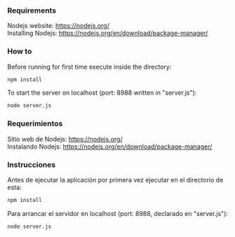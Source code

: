 ### Requirements

Nodejs website: https://nodejs.org/  
Installing Nodejs: https://nodejs.org/en/download/package-manager/

### How to

Before running for first time execute inside the directory:

```bash
npm install
```


To start the server on localhost (port: 8988 written in "server.js"):

```bash
node server.js
```

### Requerimientos

Sitio web de Nodejs: https://nodejs.org/  
Instalando Nodejs: https://nodejs.org/en/download/package-manager/

### Instrucciones

Antes de ejecutar la aplicación por primera vez ejecutar en el directorio de esta:

```bash
npm install
```


Para arrancar el servidor en localhost (port: 8988, declarado en "server.js"):

```bash
node server.js
```
